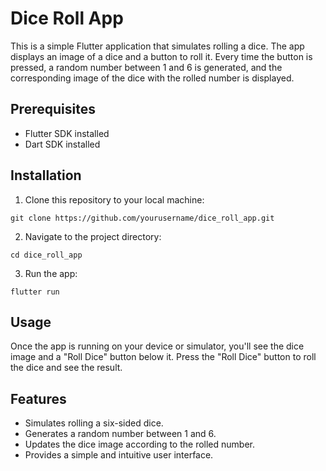 # Dice Roll App

This is a simple Flutter application that simulates rolling a dice. The app displays an image of a dice and a button to roll it. Every time the button is pressed, a random number between 1 and 6 is generated, and the corresponding image of the dice with the rolled number is displayed.

## Prerequisites

- Flutter SDK installed
- Dart SDK installed

## Installation

1. Clone this repository to your local machine:

```
git clone https://github.com/yourusername/dice_roll_app.git
```
2. Navigate to the project directory:
```
cd dice_roll_app
```

3. Run the app:
```
flutter run
```


## Usage

Once the app is running on your device or simulator, you'll see the dice image and a "Roll Dice" button below it. Press the "Roll Dice" button to roll the dice and see the result.

## Features

- Simulates rolling a six-sided dice.
- Generates a random number between 1 and 6.
- Updates the dice image according to the rolled number.
- Provides a simple and intuitive user interface.

